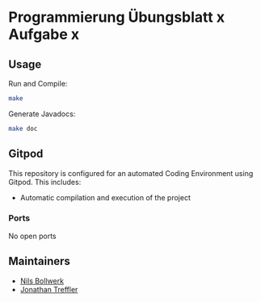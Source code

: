 # Programmierung Übungsblatt x Aufgabe x


## Usage
Run and Compile:
```bash
make
```

Generate Javadocs:
```bash
make doc
```

## Gitpod

This repository is configured for an automated Coding Environment using Gitpod.
This includes:
- Automatic compilation and execution of the project

### Ports

No open ports

## Maintainers

- [Nils Bollwerk](https://github.com/Nils4112)
- [Jonathan Treffler](https://github.com/JonathanTreffler)
